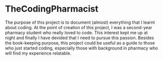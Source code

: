 # TheCodingPharmacist
The purpose of this project is to document (almost) everything that I learnt about coding. At the point of creation of this project, I was a second-year pharmacy student who really loved to code. This interest kept me up at night and finally I have devided that I need to pursue this passion. Besides the book-keeping purpose, this project could be useful as a guide to those who just started coding, especially those with background in pharmacy who will find my experience relatable. 
